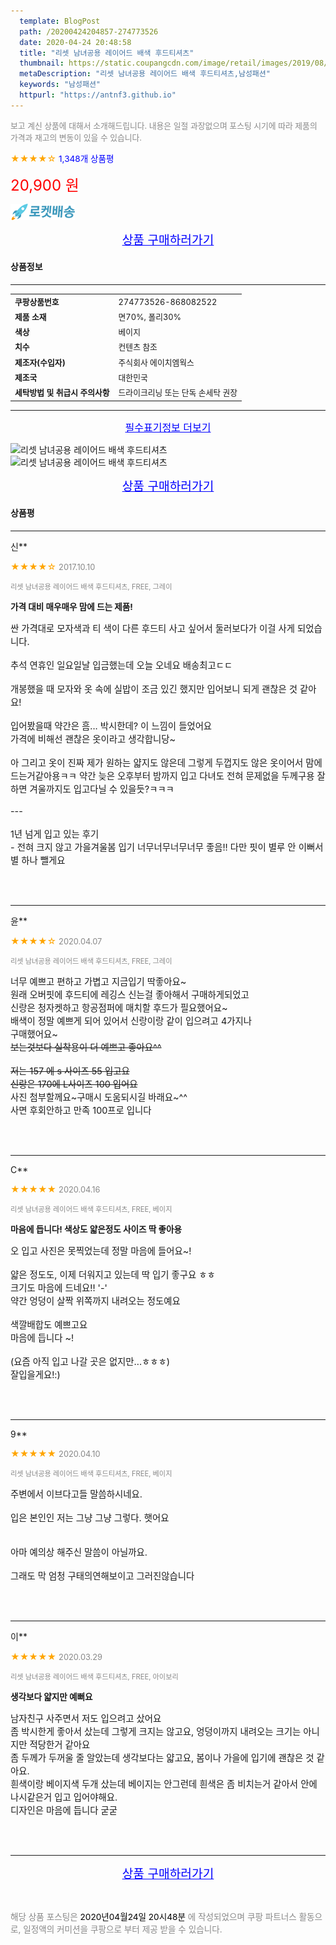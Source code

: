 ```yaml
---
  template: BlogPost
  path: /20200424204857-274773526
  date: 2020-04-24 20:48:58
  title: "리셋 남녀공용 레이어드 배색 후드티셔츠"
  thumbnail: https://static.coupangcdn.com/image/retail/images/2019/08/05/14/2/3cb3ca03-44cb-401e-98ad-7b9504654b2b.jpg
  metaDescription: "리셋 남녀공용 레이어드 배색 후드티셔츠,남성패션"
  keywords: "남성패션"
  httpurl: "https://antnf3.github.io"
---
```

  
<span style="color: #888;font-size:0.8rem">보고 계신 상품에 대해서 소개해드립니다.
내용은 일절 과장없으며 포스팅 시기에 따라 제품의 가격과 재고의 변동이 있을 수 있습니다.</span>
  
<span style="color: orange;">★★★★☆</span> <span style="color: blue;font-size: 0.85rem;">1,348개 상품평</span>

<span style="font-size: 0.9rem"></span> 

<span style="color: red;font-size: 1.5rem;">20,900 원</span>

![로켓배송](/assets/rocket_logo.png)

<p align="center"><a href="http://me2.do/GFDcVIkd" style="font-size: 1.2rem; color: blue;">상품 구매하러가기</a></p>

#### 상품정보

---

|                  |                       |
| ---------------- | --------------------- |
| **<span style="font-size:0.8rem;">쿠팡상품번호</span>** | <span style="font-size:0.8rem;">274773526-868082522</span> |
| **<span style="font-size:0.8rem;">제품 소재</span>**    | <span style="font-size:0.8rem;">면70%, 폴리30%</span>        |
| **<span style="font-size:0.8rem;">색상</span>**    | <span style="font-size:0.8rem;">베이지</span>        |
| **<span style="font-size:0.8rem;">치수</span>**    | <span style="font-size:0.8rem;">컨텐츠 참조</span>        |
| **<span style="font-size:0.8rem;">제조자(수입자)</span>**    | <span style="font-size:0.8rem;">주식회사 에이치엠웍스</span>        |
| **<span style="font-size:0.8rem;">제조국</span>**    | <span style="font-size:0.8rem;">대한민국</span>        |
| **<span style="font-size:0.8rem;">세탁방법 및 취급시 주의사항</span>**    | <span style="font-size:0.8rem;">드라이크리닝 또는 단독 손세탁 권장</span>        |




---

<p align="center"><a href="http://me2.do/GFDcVIkd" style="font-size: 1rem; color: blue;">필수표기정보 더보기</a></p>

![리셋 남녀공용 레이어드 배색 후드티셔츠](http://thumbnail7.coupangcdn.com/thumbnails/remote/q89/image/product/content/vendorItem/2019/09/25/868082522/d50b91e1-f245-4fca-b9f6-725d7e614c90.jpg)
![리셋 남녀공용 레이어드 배색 후드티셔츠](http://thumbnail9.coupangcdn.com/thumbnails/remote/q89/image/retail/images/2019/08/05/14/7/8f592b43-fb5a-4d4d-a6f8-2b21e96566d5.jpg)

<p align="center"><a href="http://me2.do/GFDcVIkd" style="font-size: 1.2rem; color: blue;">상품 구매하러가기</a></p>

#### 상품평
  
---
  
신**
    
<span style="color: orange;">★★★★☆</span> <span style="font-size:0.8rem;color: #888;">2017.10.10</span>
    
<span style="color: #888;font-size:0.7rem">리셋 남녀공용 레이어드 배색 후드티셔츠, FREE, 그레이</span>
    
<span style="font-size:0.85rem">**가격 대비 매우매우 맘에 드는 제품!**</span>
    
<span style="font-size: 0.9rem;">싼 가격대로 모자색과 티 색이 다른 후드티 사고 싶어서 둘러보다가 이걸 사게 되었습니다.<br/><br/>추석 연휴인 일요일날 입금했는데 오늘 오네요 배송최고ㄷㄷ<br/><br/>개봉했을 때 모자와 옷 속에 실밥이 조금 있긴 했지만 입어보니 되게 괜찮은 것 같아요!<br/><br/>입어봤을때 약간은 흠... 박시한데? 이 느낌이 들었어요<br/>가격에 비해선 괜찮은 옷이라고 생각합니당~<br/><br/>아 그리고 옷이 진짜 제가 원하는 얇지도 않은데 그렇게 두껍지도 않은 옷이어서 맘에 드는거같아용ㅋㅋ 약간 늦은 오후부터 밤까지 입고 다녀도 전혀 문제없을 두께구용 잘하면 겨울까지도 입고다닐 수 있을듯?ㅋㅋㅋ<br/><br/>---<br/><br/>1년 넘게 입고 있는 후기<br/>- 전혀 크지 않고 가을겨울봄 입기 너무너무너무너무 좋음!! 다만 핏이 별루 안 이뻐서 별 하나 뺄게요</span>
    
<br>
<br>

---
  
윤**
    
<span style="color: orange;">★★★★☆</span> <span style="font-size:0.8rem;color: #888;">2020.04.07</span>
    
<span style="color: #888;font-size:0.7rem">리셋 남녀공용 레이어드 배색 후드티셔츠, FREE, 그레이</span>
    

    
<span style="font-size: 0.9rem;">너무 예쁘고 편하고 가볍고 지금입기 딱좋아요~<br/>원래 오버핏에 후드티에 레깅스 신는걸 좋아해서 구매하게되었고<br/>신랑은 청자켓하고 항공점퍼에 매치할 후드가 필요했어요~<br/>배색이 정말 예쁘게 되어 있어서 신랑이랑 같이 입으려고 4가지나<br/>구매했어요~~~<br/>보는것보다 실착용이 더 예쁘고 좋아요^^<br/><br/>저는 157 에 s 사이즈 55 입고요<br/>신랑은 170에 L사이즈 100  입어요~~<br/>사진 첨부할께요~구매시 도움되시길 바래요~^^<br/>사면 후회안하고 만족 100프로 입니다</span>
    
<br>
<br>

---
  
C**
    
<span style="color: orange;">★★★★★</span> <span style="font-size:0.8rem;color: #888;">2020.04.16</span>
    
<span style="color: #888;font-size:0.7rem">리셋 남녀공용 레이어드 배색 후드티셔츠, FREE, 베이지</span>
    
<span style="font-size:0.85rem">**마음에 듭니다! 색상도 얇은정도 사이즈 딱 좋아용**</span>
    
<span style="font-size: 0.9rem;">오 입고 사진은 못찍었는데 정말 마음에 들어요~!<br/><br/>얇은 정도도, 이제 더워지고 있는데 딱 입기 좋구요 ㅎㅎ<br/>크기도 마음에 드네요!! '-' <br/>약간 엉덩이 살짝 위쪽까지 내려오는 정도예요<br/><br/>색깔배합도 예쁘고요 <br/>마음에 듭니다 ~!<br/><br/>(요즘 아직 입고 나갈 곳은 없지만...ㅎㅎㅎ)<br/>잘입을게요!:)</span>
    
<br>
<br>

---
  
9**
    
<span style="color: orange;">★★★★★</span> <span style="font-size:0.8rem;color: #888;">2020.04.10</span>
    
<span style="color: #888;font-size:0.7rem">리셋 남녀공용 레이어드 배색 후드티셔츠, FREE, 베이지</span>
    

    
<span style="font-size: 0.9rem;">주변에서 이브다고들 말씀하시네요.<br/><br/>입은 본인인 저는 그냥 그냥 그렇다. 햇어요<br/><br/><br/>아마 예의상 해주신 말씀이 아닐까요.<br/><br/>그래도 막 엄청 구태의연해보이고 그러진않습니다</span>
    
<br>
<br>

---
  
이**
    
<span style="color: orange;">★★★★★</span> <span style="font-size:0.8rem;color: #888;">2020.03.29</span>
    
<span style="color: #888;font-size:0.7rem">리셋 남녀공용 레이어드 배색 후드티셔츠, FREE, 아이보리</span>
    
<span style="font-size:0.85rem">**생각보다 얇지만 예뻐요**</span>
    
<span style="font-size: 0.9rem;">남자친구 사주면서 저도 입으려고 샀어요<br/>좀 박시한게 좋아서 샀는데 그렇게 크지는 않고요, 엉덩이까지 내려오는 크기는 아니지만 적당한거 같아요<br/>좀 두께가 두꺼울 줄 알았는데 생각보다는 얇고요, 봄이나 가을에 입기에 괜찮은 것 같아요.<br/>흰색이랑 베이지색 두개 샀는데 베이지는 안그런데 흰색은 좀 비치는거 같아서 안에 나시같은거 입고 입어야해요.<br/>디자인은 마음에 듭니다 굳굳</span>
    
<br>
<br>


  
---
  
<p align="center"><a href="http://me2.do/GFDcVIkd" style="font-size: 1.2rem; color: blue;">상품 구매하러가기</a></p>
  
<br>
  
<span style="font-size: 0.85rem; color: #888;">해당 상품 포스팅은 <span style="color: #000;"> 2020년04월24일 20시48분 </span> 에 작성되었으며 쿠팡 파트너스 활동으로, 일정액의 커미션을 쿠팡으로 부터 제공 받을 수 있습니다.</span>